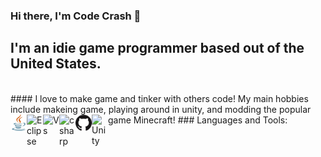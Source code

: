### Hi there, I'm Code Crash 👋

## I'm an idie game programmer based out of the United States.

<br />
#### I love to make game and tinker with others code! My main hobbies include makeing game, playing around in unity, and modding the popular game Minecraft!
### Languages and Tools:


<img align="left" alt="Java" width="26px" src="https://raw.githubusercontent.com/github/explore/80688e429a7d4ef2fca1e82350fe8e3517d3494d/topics/java/java.png" />
<img align="left" alt="Eclipse" width="26px" src="https://www.eclipse.org/artwork/images/v2/logo-800x188.png" />
<img align="left" alt="Vs" width="26px" src="https://duckduckgo.com/i/e1f9277f.png" />
<img align="left" alt="csharp" width="26px" src="https://duckduckgo.com/i/a707f012.png" />
<img align="left" alt="GitHub" width="26px" src="https://raw.githubusercontent.com/github/explore/78df643247d429f6cc873026c0622819ad797942/topics/github/github.png" />
<img align="left" alt="Unity" width="26px" src="https://duckduckgo.com/i/9268a332.png" />

<br />
<br />
